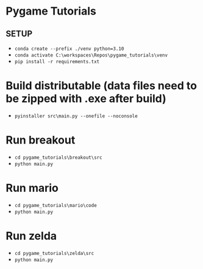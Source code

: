 # Pygame Tutorials

## SETUP
- `conda create --prefix ./venv python=3.10`
- `conda activate C:\workspaces\Repos\pygame_tutorials\venv`
- `pip install -r requirements.txt`

# Build distributable (data files need to be zipped with .exe after build)
- `pyinstaller src\main.py --onefile --noconsole`

# Run breakout
- `cd pygame_tutorials\breakout\src`
- `python main.py`

# Run mario
- `cd pygame_tutorials\mario\code`
- `python main.py`

# Run zelda
- `cd pygame_tutorials\zelda\src`
- `python main.py`
